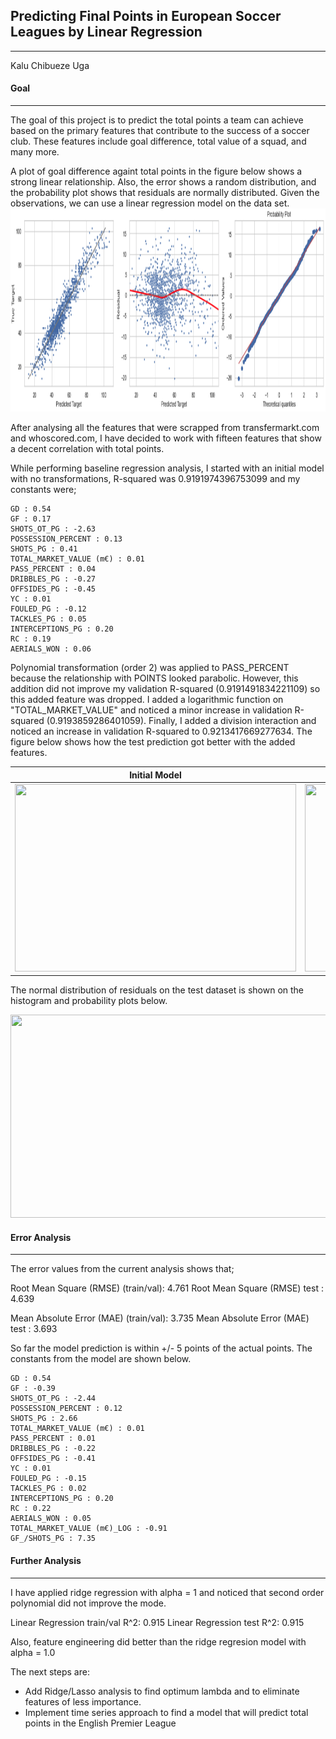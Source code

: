 ## Predicting Final Points in European Soccer Leagues by Linear Regression 

---
Kalu Chibueze Uga


#### Goal
---

The goal of this project is to predict the total points a team can achieve based on the primary features that contribute to the success of a soccer club. These features include goal difference, total value of a squad, and many more.

A plot of goal difference againt total points in the figure below  shows a strong linear relationship. Also, the error shows a random distribution, and the probability plot shows that residuals are normally distributed. Given the observations, we can use a linear regression model on the data set.
<img src="https://github.com/kuga01/kcu_project_files/blob/main/Web_Scraping_Regression/plots/gd_var_plot.png" width = "850" height = "325">

After analysing all the features that were scrapped from transfermarkt.com and whoscored.com, I have decided to work with fifteen features that show a decent correlation with total points. 

While performing baseline regression analysis, I started with an initial model with no transformations, R-squared was 0.9191974396753099 and my constants were;

```
GD : 0.54
GF : 0.17
SHOTS_OT_PG : -2.63
POSSESSION_PERCENT : 0.13
SHOTS_PG : 0.41
TOTAL_MARKET_VALUE (m€) : 0.01
PASS_PERCENT : 0.04
DRIBBLES_PG : -0.27
OFFSIDES_PG : -0.45
YC : 0.01
FOULED_PG : -0.12
TACKLES_PG : 0.05
INTERCEPTIONS_PG : 0.20
RC : 0.19
AERIALS_WON : 0.06
```
Polynomial transformation (order 2) was applied to PASS_PERCENT because the relationship with POINTS looked parabolic. However, this addition did not improve my validation R-squared (0.9191491834221109) so this added feature was dropped. I added a logarithmic function on "TOTAL_MARKET_VALUE" and noticed a minor increase in validation R-squared (0.9193859286401059).
Finally, I added a division interaction and noticed an increase in validation R-squared to 0.9213417669277634.
The figure below shows how the test prediction got better with the added features.

| Initial Model | Final Model with Feature Engineering |
|:----: |:------:|
| <img src="/Users/amyphillip/Desktop/Metis/project_2_webscrap_linreg/Web_Scraping_Regression/plots/initial_model.png" width = "450" height = "300">   | <img src="/Users/amyphillip/Desktop/Metis/project_2_webscrap_linreg/Web_Scraping_Regression/plots/fe_model.png" width = "450" height = "300">    |

The normal distribution of residuals on the test dataset is shown on the histogram and probability plots below.

<img src="/Users/amyphillip/Desktop/Metis/project_2_webscrap_linreg/Web_Scraping_Regression/plots/hist_prob.png" width = "850" height = "325">

#### Error Analysis
---

The error values from the current analysis shows that;

Root Mean Square (RMSE) (train/val): 4.761
Root Mean Square (RMSE) test         : 4.639

Mean Absolute Error (MAE) (train/val): 3.735
Mean Absolute Error (MAE) test         : 3.693

So far the model prediction is within +/- 5 points of the actual points. The constants from the model are shown below.

```
GD : 0.54
GF : -0.39
SHOTS_OT_PG : -2.44
POSSESSION_PERCENT : 0.12
SHOTS_PG : 2.66
TOTAL_MARKET_VALUE (m€) : 0.01
PASS_PERCENT : 0.01
DRIBBLES_PG : -0.22
OFFSIDES_PG : -0.41
YC : 0.01
FOULED_PG : -0.15
TACKLES_PG : 0.02
INTERCEPTIONS_PG : 0.20
RC : 0.22
AERIALS_WON : 0.05
TOTAL_MARKET_VALUE (m€)_LOG : -0.91
GF_/SHOTS_PG : 7.35
```

#### Further Analysis
---
I have applied ridge regression with alpha = 1 and noticed that second order polynomial did not improve the mode. 

Linear Regression train/val R^2: 0.915
Linear Regression test R^2: 0.915

Also, feature engineering did better than the ridge regresion model with alpha = 1.0

The next steps are:
* Add Ridge/Lasso analysis to find optimum lambda and to eliminate features of less importance.
* Implement time series approach to find a model that will predict total points in the English Premier League
